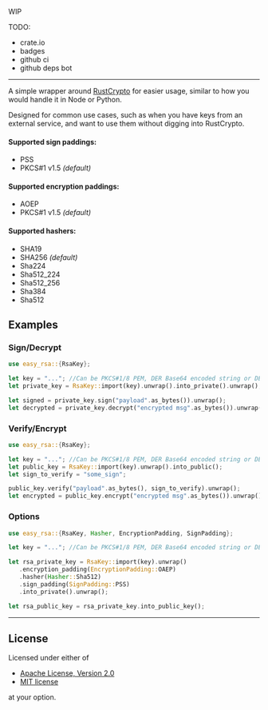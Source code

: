 WIP

TODO:
 - crate.io
 - badges
 - github ci
 - github deps bot

---

A simple wrapper around [RustCrypto] for easier usage, similar to how you would handle it in Node or Python.

Designed for common use cases, such as when you have keys from an external service, and want to use them without digging into RustCrypto.

#### Supported sign paddings:
- PSS
- PKCS#1 v1.5 _(default)_

#### Supported encryption paddings:
- AOEP
- PKCS#1 v1.5 _(default)_

#### Supported hashers:
 - SHA19
 - SHA256 _(default)_
 - Sha224
 - Sha512_224
 - Sha512_256
 - Sha384
 - Sha512

## Examples

### Sign/Decrypt
```rust
use easy_rsa::{RsaKey};

let key = "..."; //Can be PKCS#1/8 PEM, DER Base64 encoded string or DER raw bytes.
let private_key = RsaKey::import(key).unwrap().into_private().unwrap();

let signed = private_key.sign("payload".as_bytes()).unwrap();
let decrypted = private_key.decrypt("encrypted msg".as_bytes()).unwrap();
```

### Verify/Encrypt
```rust
use easy_rsa::{RsaKey};

let key = "..."; //Can be PKCS#1/8 PEM, DER Base64 encoded string or DER raw bytes.
let public_key = RsaKey::import(key).unwrap().into_public();
let sign_to_verify = "some_sign";

public_key.verify("payload".as_bytes(), sign_to_verify).unwrap();
let encrypted = public_key.encrypt("encrypted msg".as_bytes()).unwrap();
```
### Options
```rust
use easy_rsa::{RsaKey, Hasher, EncryptionPadding, SignPadding};

let key = "..."; //Can be PKCS#1/8 PEM, DER Base64 encoded string or DER raw bytes.

let rsa_private_key = RsaKey::import(key).unwrap()
   .encryption_padding(EncryptionPadding::OAEP)
   .hasher(Hasher::Sha512)
   .sign_padding(SignPadding::PSS)
   .into_private().unwrap();

let rsa_public_key = rsa_private_key.into_public_key();
```
---
## License

Licensed under either of

* [Apache License, Version 2.0](http://www.apache.org/licenses/LICENSE-2.0)
* [MIT license](http://opensource.org/licenses/MIT)

at your option.

[//]: # (links)

[RustCrypto]: https://github.com/RustCrypto/
